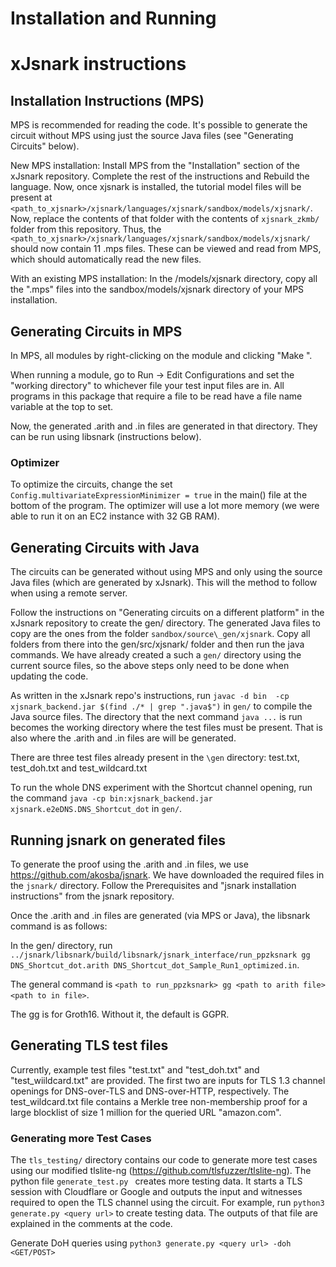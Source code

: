 # Installation and Running

# xJsnark instructions

## Installation Instructions (MPS)

MPS is recommended for reading the code. It's possible to generate the circuit without MPS using just the source Java files (see "Generating Circuits" below).

New MPS installation: Install MPS from the "Installation" section of the xJsnark repository. Complete the rest of the instructions and Rebuild the language. Now, once xjsnark is installed, the tutorial model files will be present at `<path_to_xjsnark>/xjsnark/languages/xjsnark/sandbox/models/xjsnark/`. Now, replace the contents of that folder with the contents of `xjsnark_zkmb/` folder from this repository. Thus, the `<path_to_xjsnark>/xjsnark/languages/xjsnark/sandbox/models/xjsnark/` should now contain 11 .mps files. These can be viewed and read from MPS, which should automatically read the new files.

With an existing MPS installation: In the /models/xjsnark directory, copy all the ".mps" files into the sandbox/models/xjsnark directory of your MPS installation.

## Generating Circuits in MPS

In MPS, all modules by right-clicking on the module and clicking "Make <module>".   

When running a module, go to Run -> Edit Configurations and set the "working directory" to whichever file your test input files are in. All programs in this package that require a file to be read have a file name variable at the top to set.

Now, the generated .arith and .in files are generated in that directory. They can be run using libsnark (instructions below).

### Optimizer

To optimize the circuits, change the set `Config.multivariateExpressionMinimizer = true` in the main() file at the bottom of the program. The optimizer will use a lot more memory (we were able to run it on an EC2 instance with 32 GB RAM).

## Generating Circuits with Java

The circuits can be generated without using MPS and only using the source Java files (which are generated by xJsnark). This will the method to follow when using a remote server. 

Follow the instructions on "Generating circuits on a different platform" in the xJsnark repository to create the gen/ directory. The generated Java files to copy are the ones from the folder `sandbox/source\_gen/xjsnark`. Copy all folders from there into the gen/src/xjsnark/ folder and then run the java commands. We have already created a such a `gen/` directory using the current source files, so the above steps only need to be done when updating the code.

As written in the xJsnark repo's instructions, run `javac -d bin  -cp xjsnark_backend.jar $(find ./* | grep ".java$")` in `gen/` to compile the Java source files. The directory that the next command `java ...` is run becomes the working directory where the test files must be present. That is also where the .arith and .in files are will be generated.

There are three test files already present in the `\gen` directory: test.txt, test_doh.txt and test_wildcard.txt

To run the whole DNS experiment with the Shortcut channel opening, run the command `java -cp bin:xjsnark_backend.jar xjsnark.e2eDNS.DNS_Shortcut_dot` in `gen/`.

## Running jsnark on generated files

To generate the proof using the .arith and .in files, we use https://github.com/akosba/jsnark. We have downloaded the required files in the `jsnark/` directory. Follow the Prerequisites and "jsnark installation instructions" from the jsnark repository.

Once the .arith and .in files are generated (via MPS or Java), the libsnark command is as follows:  

In the gen/ directory, run `../jsnark/libsnark/build/libsnark/jsnark_interface/run_ppzksnark gg DNS_Shortcut_dot.arith DNS_Shortcut_dot_Sample_Run1_optimized.in`.

The general command is `<path to run_ppzksnark> gg <path to arith file> <path to in file>`.

The gg is for Groth16. Without it, the default is GGPR. 

## Generating TLS test files 

Currently, example test files "test.txt" and "test_doh.txt" and "test_wiildcard.txt" are provided. The first two are inputs for TLS 1.3 channel openings for DNS-over-TLS and DNS-over-HTTP, respectively. The test_wildcard.txt file contains a Merkle tree non-membership proof for a large blocklist of size 1 million for the queried URL "amazon.com".

### Generating more Test Cases

The `tls_testing/` directory contains our code to generate more test cases using our modified tlslite-ng (https://github.com/tlsfuzzer/tlslite-ng). The python file `generate_test.py ` creates more testing data. It starts a TLS session with Cloudflare or Google and outputs the input and witnesses required to open the TLS channel using the circuit. For example, run `python3 generate.py <query url>` to create testing data. The outputs of that file are explained in the comments at the code.

Generate DoH queries using `python3 generate.py <query url> -doh <GET/POST>`





